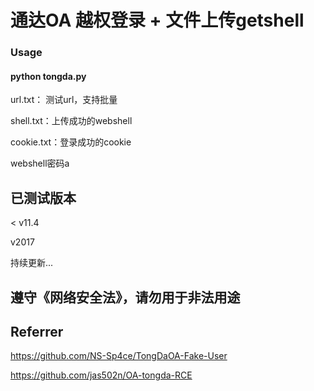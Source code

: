 # 通达OA 越权登录 + 文件上传getshell

### Usage
#### python tongda.py

url.txt： 测试url，支持批量

shell.txt：上传成功的webshell

cookie.txt：登录成功的cookie

webshell密码a

## 已测试版本
< v11.4

v2017

持续更新...

## 遵守《网络安全法》，请勿用于非法用途

## Referrer
https://github.com/NS-Sp4ce/TongDaOA-Fake-User

https://github.com/jas502n/OA-tongda-RCE